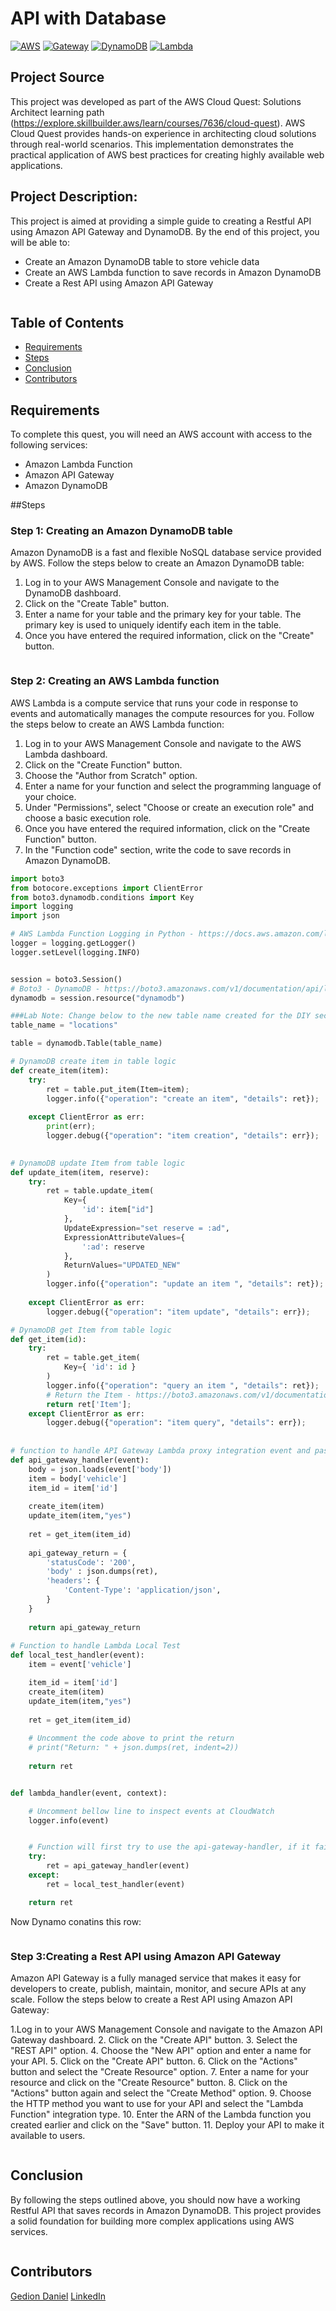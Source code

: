 
# API with Database

[![AWS](https://img.shields.io/badge/AWS-100000?style=flat&logo=amazon&logoColor=FFFFFF&labelColor=5C5C5C&color=FF7300)](https://docs.aws.amazon.com/quicksight/latest/user/signing-up.html)
[![Gateway](https://img.shields.io/badge/AWS_Gateway-100000?style=flat&logo=amazonaws&logoColor=white&labelColor=494949&color=FF7300)](https://aws.amazon.com/gateway/)
[![DynamoDB](https://img.shields.io/badge/AWS_DynamoDB-4053D6?style=flat&logo=amazondynamodb&logoColor=white&labelColor=494949&color=4053D6)](https://aws.amazon.com/dynamodb/)
[![Lambda](https://img.shields.io/badge/AWS_Lambda-FF9900?style=flat&logo=amazonlambda&logoColor=white&labelColor=494949&color=FF9900)](https://aws.amazon.com/lambda/)

## Project Source
This project was developed as part of the AWS Cloud Quest: Solutions Architect learning path (https://explore.skillbuilder.aws/learn/courses/7636/cloud-quest). AWS Cloud Quest provides hands-on experience in architecting cloud solutions through real-world scenarios. This implementation demonstrates the practical application of AWS best practices for creating highly available web applications.

## Project Description:

This project is aimed at providing a simple guide to creating a Restful API using Amazon API Gateway and DynamoDB. By the end of this project, you will be able to:

- Create an Amazon DynamoDB table to store vehicle data
- Create an AWS Lambda function to save records in Amazon DynamoDB
- Create a Rest API using Amazon API Gateway

<p align="center">
  <img src="./img/1.png" alt="" style="display: block; margin: auto;" />
</p>

## Table of Contents

- [Requirements](#requirements)
- [Steps](#Steps)
- [Conclusion](#conclusion)
- [Contributors](#contributors)


## Requirements
To complete this quest, you will need an AWS account with access to the following services:
- Amazon Lambda Function
- Amazon API Gateway
- Amazon DynamoDB

##Steps
### Step 1: Creating an Amazon DynamoDB table
Amazon DynamoDB is a fast and flexible NoSQL database service provided by AWS. Follow the steps below to create an Amazon DynamoDB table:

1. Log in to your AWS Management Console and navigate to the DynamoDB dashboard.
2. Click on the "Create Table" button.
3. Enter a name for your table and the primary key for your table. The primary key is used to uniquely identify each item in the table.
4. Once you have entered the required information, click on the "Create" button.

<p align="center">
  <img src="./img/2.png" alt="" style="display: block; margin: auto;" />
</p>




### Step 2: Creating an AWS Lambda function
AWS Lambda is a compute service that runs your code in response to events and automatically manages the compute resources for you. Follow the steps below to create an AWS Lambda function:

1. Log in to your AWS Management Console and navigate to the AWS Lambda dashboard.
2. Click on the "Create Function" button.
3. Choose the "Author from Scratch" option.
4. Enter a name for your function and select the programming language of your choice.
5. Under "Permissions", select "Choose or create an execution role" and choose a basic execution role.
6. Once you have entered the required information, click on the "Create Function" button.
7. In the "Function code" section, write the code to save records in Amazon DynamoDB.

``` python
import boto3
from botocore.exceptions import ClientError
from boto3.dynamodb.conditions import Key
import logging
import json

# AWS Lambda Function Logging in Python - https://docs.aws.amazon.com/lambda/latest/dg/python-logging.html
logger = logging.getLogger()
logger.setLevel(logging.INFO)


session = boto3.Session()
# Boto3 - DynamoDB - https://boto3.amazonaws.com/v1/documentation/api/latest/reference/services/dynamodb.html
dynamodb = session.resource("dynamodb")

###Lab Note: Change below to the new table name created for the DIY section.
table_name = "locations"

table = dynamodb.Table(table_name)

# DynamoDB create item in table logic
def create_item(item):
    try:
        ret = table.put_item(Item=item);
        logger.info({"operation": "create an item", "details": ret});
        
    except ClientError as err:
        print(err);
        logger.debug({"operation": "item creation", "details": err});
        

# DynamoDB update Item from table logic
def update_item(item, reserve):
    try:
        ret = table.update_item(
            Key={
                'id': item["id"]
            },
            UpdateExpression="set reserve = :ad",
            ExpressionAttributeValues={
                ':ad': reserve
            },
            ReturnValues="UPDATED_NEW"
        )
        logger.info({"operation": "update an item ", "details": ret});
        
    except ClientError as err:
        logger.debug({"operation": "item update", "details": err});

# DynamoDB get Item from table logic
def get_item(id):
    try:
        ret = table.get_item(
            Key={ 'id': id }
        )
        logger.info({"operation": "query an item ", "details": ret});
        # Return the Item - https://boto3.amazonaws.com/v1/documentation/api/latest/reference/services/dynamodb.html#DynamoDB.Client.get_item
        return ret['Item'];
    except ClientError as err:
        logger.debug({"operation": "item query", "details": err});
    
    
# function to handle API Gateway Lambda proxy integration event and pass DIY validation
def api_gateway_handler(event):
    body = json.loads(event['body'])
    item = body['vehicle']
    item_id = item['id']
    
    create_item(item)
    update_item(item,"yes")
    
    ret = get_item(item_id)
    
    api_gateway_return = {
        'statusCode': '200',
        'body' : json.dumps(ret),
        'headers': {
            'Content-Type': 'application/json',
        }
    }
    
    return api_gateway_return
    
# Function to handle Lambda Local Test
def local_test_handler(event):
    item = event['vehicle']  

    item_id = item['id']
    create_item(item)
    update_item(item,"yes")
        
    ret = get_item(item_id)
        
    # Uncomment the code above to print the return 
    # print("Return: " + json.dumps(ret, indent=2))
    
    return ret


def lambda_handler(event, context):

    # Uncomment bellow line to inspect events at CloudWatch
    logger.info(event)


    # Function will first try to use the api-gateway-handler, if it fails it will default to trying the local test event.
    try:
        ret = api_gateway_handler(event)
    except:
        ret = local_test_handler(event)    

    return ret

```


Now Dynamo conatins this row: 

<p align="center">
  <img src="./img/3.png" alt="" style="display: block; margin: auto;" />
</p>


### Step 3:Creating a Rest API using Amazon API Gateway
Amazon API Gateway is a fully managed service that makes it easy for developers to create, publish, maintain, monitor, and secure APIs at any scale. Follow the steps below to create a Rest API using Amazon API Gateway:

1.Log in to your AWS Management Console and navigate to the Amazon API Gateway dashboard.
2. Click on the "Create API" button.
3. Select the "REST API" option.
4. Choose the "New API" option and enter a name for your API.
5. Click on the "Create API" button.
6. Click on the "Actions" button and select the "Create Resource" option.
7. Enter a name for your resource and click on the "Create Resource" button.
8. Click on the "Actions" button again and select the "Create Method" option.
9. Choose the HTTP method you want to use for your API and select the "Lambda Function" integration type.
10. Enter the ARN of the Lambda function you created earlier and click on the "Save" button.
11. Deploy your API to make it available to users.

<p align="center">
  <img src="./img/4.png" alt="" style="display: block; margin: auto;" />
</p>



## Conclusion
By following the steps outlined above, you should now have a working Restful API that saves records in Amazon DynamoDB. This project provides a solid foundation for building more complex applications using AWS services.

<p align="center">
  <img src="./img/5.png" alt="" style="display: block; margin: auto;" />
</p>

## Contributors

[Gedion Daniel](https://gediondaniel.dev/)
[LinkedIn](https://www.linkedin.com/in/gedion-daniel-760ba6280/)
